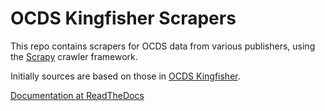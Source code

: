 # OCDS Kingfisher Scrapers

This repo contains scrapers for OCDS data from various publishers, using the [Scrapy](https://scrapy.org/) crawler framework. 

Initially sources are based on those in [OCDS Kingfisher](https://github.com/open-contracting/kingfisher).

[Documentation at ReadTheDocs](https://kingfisher-scrape.readthedocs.io/en/latest/)